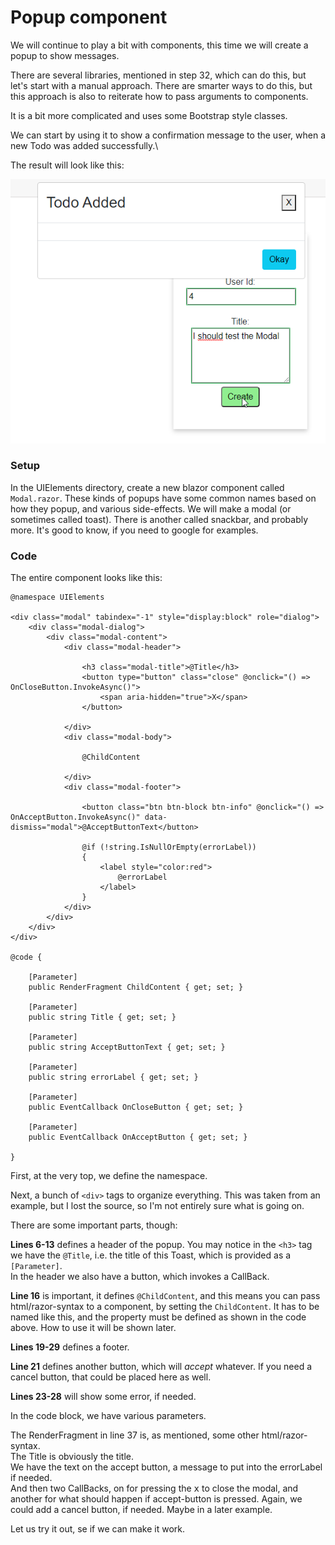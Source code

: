 # Popup component

We will continue to play a bit with components, this time we will create a popup to show messages.

There are several libraries, mentioned in step 32, which can do this, but let's start with a manual approach.
There are smarter ways to do this, but this approach is also to reiterate how to pass arguments to components.

It is a bit more complicated and uses some Bootstrap style classes.

We can start by using it to show a confirmation message to the user, when a new Todo was added successfully.\

The result will look like this:

![img.png](Resources/ModalExample.png)

### Setup
In the UIElements directory, create a new blazor component called `Modal.razor`. 
These kinds of popups have some common names based on how they popup, and various side-effects. 
We will make a modal (or sometimes called toast). There is another called snackbar, and probably more.
It's good to know, if you need to google for examples.

### Code
The entire component looks like this:

```razor
@namespace UIElements

<div class="modal" tabindex="-1" style="display:block" role="dialog">
    <div class="modal-dialog">
        <div class="modal-content">
            <div class="modal-header">

                <h3 class="modal-title">@Title</h3>
                <button type="button" class="close" @onclick="() => OnCloseButton.InvokeAsync()">
                    <span aria-hidden="true">X</span>
                </button>

            </div>
            <div class="modal-body">

                @ChildContent

            </div>
            <div class="modal-footer">

                <button class="btn btn-block btn-info" @onclick="() => OnAcceptButton.InvokeAsync()" data-dismiss="modal">@AcceptButtonText</button>

                @if (!string.IsNullOrEmpty(errorLabel))
                {
                    <label style="color:red">
                        @errorLabel
                    </label>
                }
            </div>
        </div>
    </div>
</div>

@code {

    [Parameter]
    public RenderFragment ChildContent { get; set; }

    [Parameter]
    public string Title { get; set; }

    [Parameter]
    public string AcceptButtonText { get; set; }

    [Parameter]
    public string errorLabel { get; set; }

    [Parameter]
    public EventCallback OnCloseButton { get; set; }

    [Parameter]
    public EventCallback OnAcceptButton { get; set; }

}
```

First, at the very top, we define the namespace.

Next, a bunch of `<div>` tags to organize everything. This was taken from an example, but I lost the source, so I'm not entirely sure what is going on.

There are some important parts, though:

**Lines 6-13** defines a header of the popup. 
You may notice in the `<h3>` tag we have the `@Title`, i.e. the title of this Toast, which is provided as a `[Parameter]`.\
In the header we also have a button, which invokes a CallBack.

**Line 16** is important, it defines `@ChildContent`, and this means you can pass html/razor-syntax to a component, by setting the `ChildContent`.
It has to be named like this, and the property must be defined as shown in the code above. How to use it will be shown later.

**Lines 19-29** defines a footer.

**Line 21** defines another button, which will _accept_ whatever. If you need a cancel button, that could be placed here as well.

**Lines 23-28** will show some error, if needed.

In the code block, we have various parameters.

The RenderFragment in line 37 is, as mentioned, some other html/razor-syntax.\
The Title is obviously the title.\
We have the text on the accept button, a message to put into the errorLabel if needed.\
And then two CallBacks, on for pressing the <kbd>x</kbd> to close the modal, and another for what should happen if accept-button is pressed. Again, we could add a cancel button, if needed. Maybe in a later example.

Let us try it out, se if we can make it work.
